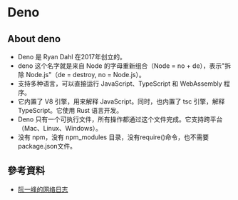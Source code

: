# Deno
## About deno
* Deno 是 Ryan Dahl 在2017年创立的。
* deno 这个名字就是来自 Node 的字母重新组合（Node = no + de），表示"拆除 Node.js"（de = destroy, no = Node.js）。
* 支持多种语言，可以直接运行 JavaScript、TypeScript 和 WebAssembly 程序。
* 它内置了 V8 引擎，用来解释 JavaScript。同时，也内置了 tsc 引擎，解释 TypeScript。它使用 Rust 语言开发。
* Deno 只有一个可执行文件，所有操作都通过这个文件完成。它支持跨平台（Mac、Linux、Windows）。
* 没有 npm，没有 npm_modules 目录，没有require()命令，也不需要package.json文件。
## 參考資料
* [阮一峰的网络日志](https://www.ruanyifeng.com/blog/2020/01/deno-intro.html)

